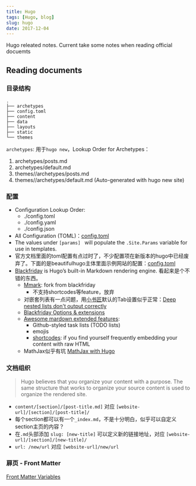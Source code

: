 ```yaml
---
title: Hugo
tags: [Hugo, blog]
slug: hugo
date: 2017-12-04
---
```


Hugo releated notes. Current take some notes when reading official docuemts

<!--more-->

## Reading documents

### 目录结构

```
.
├── archetypes
├── config.toml
├── content
├── data
├── layouts
├── static
└── themes
```

`archetypes`: 用于`hugo new`，Lookup Order for Archetypes：

1. archetypes/posts.md
1. archetypes/default.md
1. themes//archetypes/posts.md
1. themes//archetypes/default.md (Auto-generated with hugo new site)

### 配置

- Configuration Lookup Order:
	- ./config.toml
	- ./config.yaml
	- ./config.json
- All Configuration (TOML)：[config.toml](https://gohugo.io/getting-started/configuration/#toml-configuration)
- The values under `[params] ` will populate the `.Site.Params` variable for use in templates.
- 官方文档里面的toml配置有点过时了，不少配置项在新版本的hugo中已经废弃了。下面的是beautifulhugo主体里面示例网站的配置：[config.toml](https://raw.githubusercontent.com/halogenica/beautifulhugo/master/exampleSite/config.toml)
- [Blackfriday](https://github.com/russross/blackfriday) is Hugo’s built-in Markdown rendering engine. 看起来是个不错的东西。
	- [Mmark](https://github.com/miekg/mmark): fork from blackfriday
		- 不支持shortcodes等feature，放弃
	- 对嵌套列表有一点问题，用[小书匠](http://markdown.xiaoshujiang.com/)默认的Tab设置似乎正常：[Deep nested lists don't output correctly](https://github.com/russross/blackfriday/issues/329)
	- [Blackfriday Options & extensions](https://gohugo.io/content-management/formats/#blackfriday-options)
	- [Awesome mardown extended features](https://gohugo.io/content-management/formats/#extend-markdown):
		- Github-styled task lists (TODO lists)
		- emojis
		- [shortcodes](https://gohugo.io/content-management/shortcodes/): if you find yourself frequently embedding your content with raw HTML
	- MathJax似乎有坑 [MathJax with Hugo](https://gohugo.io/content-management/formats/#mathjax-with-hugo)

### 文档组织

> Hugo believes that you organize your content with a purpose. The same structure that works to organize your source content is used to organize the rendered site. 

- `content/[section]/[post-title.md]` 对应 `[website-url]/[section]/[post-title]/`
- 每个section都可以有一个`_index.md`，不是十分明白，似乎可以自定义section主页的内容？
- 在`.md`头部添加 `slug: [new-title]` 可以定义新的链接地址，对应 `[website-url]/[section]/[new-title]/`
- `url: /new/url` 对应 `[website-url]/new/url`

### 扉页 - Front Matter

[Front Matter Variables](https://gohugo.io/content-management/front-matter/#front-matter-variables)
